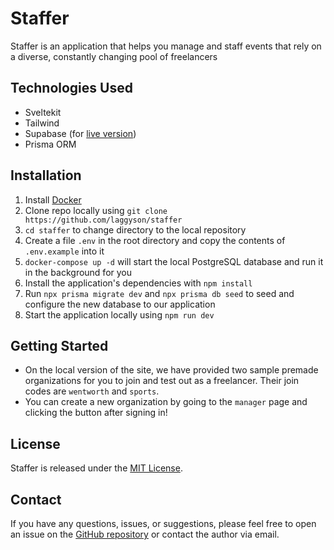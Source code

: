 # Staffer

Staffer is an application that helps you manage and staff events that rely on a diverse, constantly changing pool of freelancers

## Technologies Used
- Sveltekit
- Tailwind
- Supabase (for [live version](https://staffer.laggi.sh))
- Prisma ORM

## Installation
1. Install [Docker](https://www.docker.com/)
2. Clone repo locally using `git clone https://github.com/laggyson/staffer`
3. `cd staffer` to change directory to the local repository
4. Create a file `.env` in the root directory and copy the contents of `.env.example` into it
5. `docker-compose up -d` will start the local PostgreSQL database and run it in the background for you
6. Install the application's dependencies with `npm install`
7. Run `npx prisma migrate dev` and `npx prisma db seed` to seed and configure the new database to our application
8. Start the application locally using `npm run dev`

## Getting Started
- On the local version of the site, we have provided two sample premade organizations for you to join and test out as a freelancer. Their join codes are `wentworth` and `sports`.
- You can create a new organization by going to the `manager` page and clicking the button after signing in!

## License

Staffer is released under the [MIT License](LICENSE).

## Contact

If you have any questions, issues, or suggestions, please feel free to open an issue on the [GitHub repository](https://github.com/laggyson/staffer) or contact the author via email.
